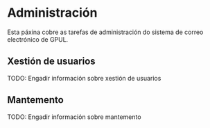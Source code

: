 # Administración

Esta páxina cobre as tarefas de administración do sistema de correo electrónico de GPUL.

## Xestión de usuarios

TODO: Engadir información sobre xestión de usuarios

## Mantemento

TODO: Engadir información sobre mantemento